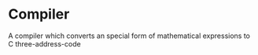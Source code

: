 # Compiler
A compiler which converts an special form of mathematical expressions to C three-address-code
